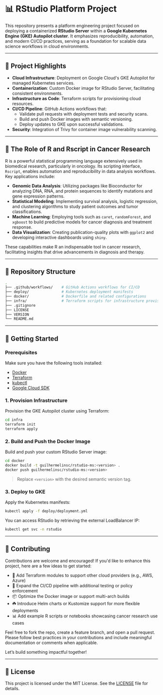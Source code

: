 # 📊 RStudio Platform Project

This repository presents a platform engineering project focused on deploying a containerized **RStudio Server** within a **Google Kubernetes Engine (GKE) Autopilot cluster**. It emphasizes reproducibility, automation, and modern CI/CD practices, serving as a foundation for scalable data science workflows in cloud environments.

---

## 🚀 Project Highlights

- **Cloud Infrastructure**: Deployment on Google Cloud's GKE Autopilot for managed Kubernetes services.
- **Containerization**: Custom Docker image for RStudio Server, facilitating consistent environments.
- **Infrastructure as Code**: Terraform scripts for provisioning cloud resources.
- **CI/CD Pipeline**: GitHub Actions workflows that:
  - Validate pull requests with deployment tests and security scans.
  - Build and push Docker images with semantic versioning.
  - Deploy updates to GKE upon successful validations.
- **Security**: Integration of Trivy for container image vulnerability scanning.

---

## 🍬 The Role of R and Rscript in Cancer Research

R is a powerful statistical programming language extensively used in biomedical research, particularly in oncology. Its scripting interface, `Rscript`, enables automation and reproducibility in data analysis workflows. Key applications include:

- **Genomic Data Analysis**: Utilizing packages like Bioconductor for analyzing DNA, RNA, and protein sequences to identify mutations and gene expression patterns.
- **Statistical Modeling**: Implementing survival analysis, logistic regression, and clustering algorithms to study patient outcomes and tumor classifications.
- **Machine Learning**: Employing tools such as `caret`, `randomForest`, and `xgboost` to build predictive models for cancer diagnosis and treatment response.
- **Data Visualization**: Creating publication-quality plots with `ggplot2` and developing interactive dashboards using `shiny`.

These capabilities make R an indispensable tool in cancer research, facilitating insights that drive advancements in diagnosis and therapy.

---

## 📁 Repository Structure

```bash
.
├── .github/workflows/    # GitHub Actions workflows for CI/CD
├── deploy/               # Kubernetes deployment manifests
├── docker/               # Dockerfile and related configurations
├── infra/                # Terraform scripts for infrastructure provisioning
├── .gitignore
├── LICENSE
├── VERSION
└── README.md
```

---

## 🔧 Getting Started

### Prerequisites

Make sure you have the following tools installed:

- [Docker](https://www.docker.com/)
- [Terraform](https://www.terraform.io/)
- [kubectl](https://kubernetes.io/docs/tasks/tools/)
- [Google Cloud SDK](https://cloud.google.com/sdk)

### 1. Provision Infrastructure

Provision the GKE Autopilot cluster using Terraform:

```bash
cd infra
terraform init
terraform apply
```

### 2. Build and Push the Docker Image

Build and push your custom RStudio Server image:

```bash
cd docker
docker build -t guilhermelinsc/rstudio-ms:<version> .
docker push guilhermelinsc/rstudio-ms:<version>
```

> Replace `<version>` with the desired semantic version tag.

### 3. Deploy to GKE

Apply the Kubernetes manifests:

```bash
kubectl apply -f deploy/deployment.yml
```

You can access RStudio by retrieving the external LoadBalancer IP:

```bash
kubectl get svc -n rstudio
```

---

## 🤝 Contributing

Contributions are welcome and encouraged! If you'd like to enhance this project, here are a few ideas to get started:

- 🔧 Add Terraform modules to support other cloud providers (e.g., AWS, Azure)
- 🧪 Expand the CI/CD pipeline with additional testing or policy enforcement
- 📦 Optimize the Docker image or support multi-arch builds
- ☘️ Introduce Helm charts or Kustomize support for more flexible deployments
- 📊 Add example R scripts or notebooks showcasing cancer research use cases

Feel free to fork the repo, create a feature branch, and open a pull request.  
Please follow best practices in your contributions and include meaningful documentation or comments when applicable.

Let’s build something impactful together!

---

## 📄 License

This project is licensed under the MIT License. See the [LICENSE](LICENSE) file for details.
